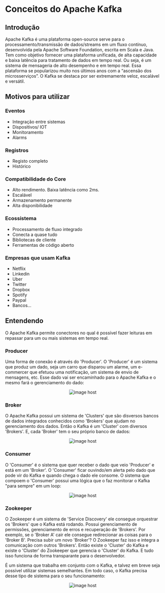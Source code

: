# Conceitos do Apache Kafka


## Introdução 

Apache Kafka é uma plataforma open-source serve para o processamento/transmissão de dados/streams em um fluxo contínuo, desenvolvida pela Apache Software Foundation, escrita em Scala e Java. Tem como objetivo fornecer uma plataforma unificada, de alta capacidade e baixa latência para tratamento de dados em tempo real. Ou seja, é um sistema de mensageria de alto desempenho e em tempo real. Essa plataforma se popularizou muito nos últimos anos com a “ascensão dos microsserviços”. O Kafka se destaca por ser extremamente veloz, escalável e versátil.


## Motivos para utilizar

### Eventos

- Integração entre sistemas
- Dispositivos/ IOT
- Monitoramento
- Alarms

### Registros

- Registo completo
- Histórico

### Compatibilidade do Core

- Alto rendimento. Baixa latência como 2ms.
- Escalável
- Armazenamento permanente
- Alta disponibilidade

### Ecossistema

- Processamento de fluxo integrado
- Conecta a quase tudo
- Bibliotecas de cliente
- Ferramentas de código aberto

### Empresas que usam Kafka

- Netflix
- Linkedin
- Uber
- Twitter
- Dropbox
- Spotify
- Paypal
- Bancos...


## Entendendo

O Apache Kafka permite conectores no qual é possível fazer leituras em repassar para um ou mais sistemas em tempo real. 

### Producer

Uma forma de conexão é através do 'Producer'. O 'Producer' é um sistema que produz um dado, seja um carro que disparou um alarme, um e-commercer que efetuou uma notificação, um sistema de envio de mensagens, etc. Esse dado vai ser encaminhado para o Apache Kafka e o mesmo fará o gerenciamento do dado:

<div align="center"><img src="https://thumbs2.imgbox.com/e6/3d/m6YRD1OW_t.png" alt="image host"/></div>

### Broker

O Apache Kafka possui um sistema de 'Clusters' que são disversos bancos de dados integrados conhecidos como 'Brokers' que ajudam no gerenciamento dos dados. Então o Kafka é um 'Cluster' com diversos 'Brokers'. E, cada 'Broker' tem o seu próprio banco de dados:

<div align="center"><img src="https://thumbs2.imgbox.com/d7/53/jfXc7XGK_t.png" alt="image host"/></div>


### Consumer

O 'Consumer' é o sistema que quer receber o dado que veio 'Producer' e está em um 'Broker'. O 'Consumer' ficar ouvindo/em alerta pelo dado que pode vir do Kafka e quando chega o dado ele consome. O sistema que compoem o 'Consumer' possui uma lógica que o faz monitorar o Kafka "para sempre" em um loop:

<div align="center"><img src="https://thumbs2.imgbox.com/29/5f/ZZcrdqgr_t.png" alt="image host"/></div>


### Zookeeper

O Zookeeper é um sistema de 'Service Discovery' ele consegue orquestrar os 'Brokers' que o Kafka está rodando. Possui gerenciamento de permissões, gerenciamento de erros e recuperação de 'Brokers'. Por exemplo, se o 'Broker A' cair ele consegue redirecionar as coisas para o 'Broker B'. Precisa subir um novo 'Broker'? O Zookeeper faz isso e integra a comunicação com outros 'Brokers'. Então  existe o 'Cluster' do Kafka e existe o 'Cluster' do Zookeeper que gerencia o 'Cluster' do Kafka. E tudo isso funciona de forma transparante para o desenvolvedor.


É um sistema que trabalha em conjunto com o Kafka, e talvez em breve seja possível utilizar sistemas semelhantes. Em todo caso, o Kafka precisa desse tipo de sistema para o seu funcionamento:

<div align="center"><img src="https://thumbs2.imgbox.com/45/4d/ozqgNj91_t.png" alt="image host"/></div>
                                       




